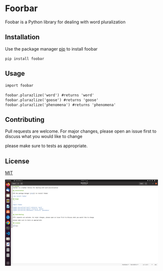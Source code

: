 # Foorbar

Foobar is a Python library for dealing with word pluralization

## Installation

Use the package manager [pip]() to install foobar

`pip install foobar`

## Usage

```
import foobar 

foobar.plurazlize('word') #returns 'word'
foobar.plurazlize('goose') #returns 'goose'
foobar.plurazlize('phenomena') #returns 'phenomena'
```

## Contributing

Pull requests are welcome. For major changes, please open an issue first to discuss what you would like to change

please make sure to tests as appropriate.

## License

[MIT]()

![readme](https://github.com/BaraaFayezz/lab2/blob/main/images/Screenshot%20from%202022-06-11%2017-32-25.png)
